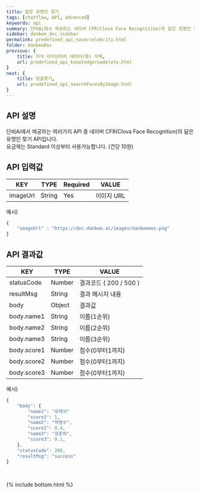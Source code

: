 ```yaml
---
title: 닮은 유명인 찾기
tags: [chatflow, API, advanced]
keywords: api
summary: 단비Ai에서 제공하는 네이버 CFR(Clova Face Recognition)의 닮은 유명인 찾기 API입니다.
sidebar: danbee_doc_sidebar
permalink: predefined_api_navercelebrity.html
folder: danbeeDoc
previous: {
    title: 지식 라이브러리 데이터(행) 삭제,
    url: predefined_api_knowledgerowdelete.html
}
next: {
    title: 얼굴찾기,
    url: predefined_api_searchFacesByImage.html
}
---
```


## API 설명

단비Ai에서 제공하는 여러가지 API 중 네이버 CFR(Clova Face Recognition)의 닮은 유명인 찾기 API입니다. <br>
요금제는 Standard 이상부터 사용가능합니다. (건당 10원) <br>
    
## API 입력값

| KEY | TYPE | Required | VALUE |
|--------|--------|--------|--------|
| imageUrl | String | Yes | 이미지 URL|

예시)
```javascript
{
    "imageUrl" : "https://doc.danbee.ai/images/danbeemon.png"
}
```
## API 결과값

| KEY | TYPE | VALUE |
|--------|--------|--------|
| statusCode | Number | 결과코드 ( 200 / 500 ) |
| resultMsg | String | 결과 메시지 내용 |
| body | Object | 결과값 |
| body.name1 | String | 이름(1순위) |
| body.name2 | String | 이름(2순위) |
| body.name3 | String | 이름(3순위) |
| body.score1 | Number | 점수(0부터1까지) |
| body.score2 | Number | 점수(0부터1까지) |
| body.score3 | Number | 점수(0부터1까지) |

예시)
```javascript
{
    "body": {
        "name1": "유재석"
        "score1": 1,
        "name2": "박명수",
        "score2": 0.4,
        "name3": "정준하",
        "score3": 0.1,
    },
    "statusCode": 200,
    "resultMsg": "success"
}
```

<br />

{% include bottom.html %}


